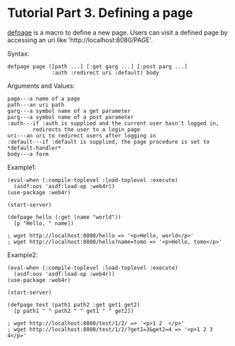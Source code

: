Tutorial Part 3. Defining a page
=================================
[defpage](http://web4r.org/en/api#defpage) is a macro to define a new page. Users can visit a defined page by accessing an uri like 'http://localhost:8080/PAGE'.

Syntax:

    defpage page ([path ...] [:get garg ...] [:post parg ...]
                  :auth :redirect uri :default) body

Arguments and Values:

    page---a name of a page
    path---an uri path
    garg---a symbol name of a get parameter
    parg---a symbol name of a post parameter
    :auth---if :auth is supplied and the current user hasn't logged in,
            redirects the user to a login page
    uri---an uri to redirect users after logging in
    :default---if :default is supplied, the page procedure is set to *default-handler*
    body---a form

Example1:

    (eval-when (:compile-toplevel :load-toplevel :execute)
      (asdf:oos 'asdf:load-op :web4r))
    (use-package :web4r)

    (start-server)

    (defpage hello (:get (name "world"))
      [p "Hello, " name])

    ; wget http://localhost:8080/hello => '<p>Hello, world</p>'
    ; wget http://localhost:8080/hello?name=tomo => '<p>Hello, tomo</p>'

Example2:

    (eval-when (:compile-toplevel :load-toplevel :execute)
      (asdf:oos 'asdf:load-op :web4r))
    (use-package :web4r)

    (start-server)

    (defpage test (path1 path2 :get get1 get2)
      [p path1 " " path2 " " get1 " " get2])

    ; wget http://localhost:8080/test/1/2/ => '<p>1 2  </p>'
    ; wget http://localhost:8080/test/1/2/?get1=3&get2=4 => '<p>1 2 3 4</p>'

